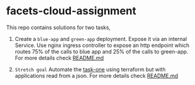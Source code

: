 # facets-cloud-assignment

This repo contains solutions for two tasks,

1. Create a `blue-app` and  `green-app` deployment. Expose it via an internal Service. Use nginx ingress controller to expose an http endpoint which routes 75% of the calls to blue app and 25% of the calls to green-app. For more details check [README.md](task-one/)

2. `Stretch goal` Automate the [task-one](task-one/) using terraform but with applications read from a json. For more details check [README.md](task-two--strech-goal/)

